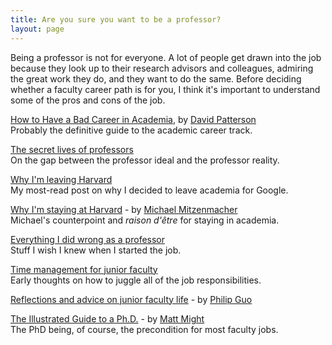 ```yaml
---
title: Are you sure you want to be a professor?
layout: page
---
```


Being a professor is not for everyone. A lot of people get drawn into the job because they look up to their research
advisors and colleagues, admiring the great work they do, and they want to do the same. Before deciding whether a
faculty career path is for you, I think it's important to understand some of the pros and cons of the job.

[How to Have a Bad Career in Academia](http://people.eecs.berkeley.edu/~pattrsn/talks/nontech.html), by [David Patterson](http://people.eecs.berkeley.edu/~pattrsn)  
    Probably the definitive guide to the academic career track.

[The secret lives of professors](http://matt-welsh.blogspot.com/2010/05/secret-lives-of-professors.html)  
    On the gap between the professor ideal and the professor reality.

[Why I'm leaving Harvard](http://matt-welsh.blogspot.com/2010/11/why-im-leaving-harvard.html)  
    My most-read post on why I decided to leave academia for Google.

[Why I'm staying at Harvard](http://matt-welsh.blogspot.com/2010/11/guest-post-why-im-staying-at-harvard-by.html) - by [Michael Mitzenmacher](http://www.eecs.harvard.edu/~michaelm/)  
    Michael's counterpoint and *raison d'être* for staying in academia.
    
[Everything I did wrong as a professor](http://matt-welsh.blogspot.com/2016/03/everything-i-did-wrong-as-professor.html)  
    Stuff I wish I knew when I started the job.

[Time management for junior faculty](http://matt-welsh.blogspot.com/2009/02/time-management-for-junior-faculty.html)  
    Early thoughts on how to juggle all of the job responsibilities.

[Reflections and advice on junior faculty life](http://pgbovine.net/junior-faculty-life-summary.htm) - by [Philip Guo](http://pgbovine.net/)

[The Illustrated Guide to a Ph.D.](http://matt.might.net/articles/phd-school-in-pictures/) - by [Matt Might](http://matt.might.net/)  
    The PhD being, of course, the precondition for most faculty jobs.

